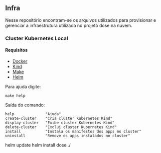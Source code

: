 ## Infra

Nesse repositório encontram-se os arquivos utilizados para provisionar e gerenciar a infraestrutura utilizada no projeto dose na nuvem.

### Cluster Kubernetes Local

#### Requisitos

- [Docker](https://docs.docker.com/engine/install/)
- [Kind](https://kind.sigs.k8s.io/docs/user/quick-start/#installation)
- [Make](https://www.gnu.org/software/make/)
- [Helm](https://helm.sh/)

Para ajuda digite: 

`make help`

Saída do comando:

```shell
help              "Ajuda"
create-cluster    "Cria cluster Kubernetes Kind"
display-cluster   "Exibe cluster Kubernetes Kind"
delete-cluster    "Exclui cluster Kubernetes Kind"
install           "Instala os manifestos dos apps no cluster"
uninstall         "Remove os apps instalados no cluster"
```

helm update
helm install dose ./
